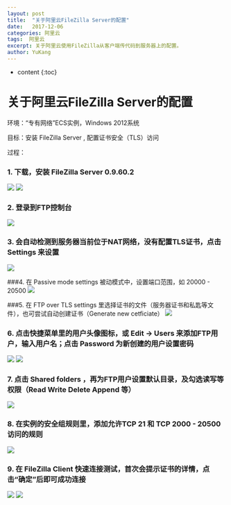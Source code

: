 ```yaml
---
layout: post
title:  "关于阿里云FileZilla Server的配置"
date:   2017-12-06 
categories: 阿里云
tags:  阿里云
excerpt: 关于阿里云使用FileZilla从客户端传代码到服务器上的配置。
author: YuKang
---
```


* content
{:toc}

# 关于阿里云FileZilla Server的配置
环境：“专有网络”ECS实例，Windows 2012系统 
 
目标：安装 FileZilla Server , 配置证书安全（TLS）访问 
 
过程： 
 
 ### 1. 下载，安装 FileZilla Server 0.9.60.2 
![](http://bbs.aliyun.com/attachment/Fid_239/239_1477160476054779_b8fa6ed3ab15632.png?22)
![](http://bbs.aliyun.com/attachment/Fid_239/239_1477160476054779_3c7c85055c863ac.png?19)

### 2. 登录到FTP控制台 
![](http://bbs.aliyun.com/attachment/Fid_239/239_1477160476054779_fda2bdfcf18490e.png?22)

### 3. 会自动检测到服务器当前位于NAT网络，没有配置TLS证书，点击 Settings 来设置
![](http://bbs.aliyun.com/attachment/Fid_239/239_1477160476054779_41d95aac901dbe3.png?12)

###4. 在 Passive mode settings 被动模式中，设置端口范围，如 20000 - 20500 
![](http://bbs.aliyun.com/attachment/Fid_239/239_1477160476054779_9b9123c6363cc5e.png?37)

###5. 在 FTP over TLS settings 里选择证书的文件（服务器证书和私匙等文件），也可尝试自动创建证书（Generate new cetficiate）
![](http://bbs.aliyun.com/attachment/Fid_239/239_1477160476054779_0a58a8e7153ed2e.png?36)

### 6. 点击快捷菜单里的用户头像图标，或 Edit -> Users 来添加FTP用户，输入用户名；点击 Password 为新创建的用户设置密码 
![](http://bbs.aliyun.com/attachment/thumb/Fid_239/239_1477160476054779_a96525c62613901.png?33)
![](http://bbs.aliyun.com/attachment/Fid_239/239_1477160476054779_d05ed2b0f646f18.png?15)

### 7. 点击 Shared folders ，再为FTP用户设置默认目录，及勾选读写等权限（Read Write Delete Append 等）
![](http://bbs.aliyun.com/attachment/Fid_239/239_1477160476054779_29189de5347214f.png?19)

### 8. 在实例的安全组规则里，添加允许TCP 21 和 TCP 2000 - 20500 访问的规则 
![](http://bbs.aliyun.com/attachment/Fid_239/239_1477160476054779_4873a5592b74f8c.png?19)

### 9. 在 FileZilla Client 快速连接测试，首次会提示证书的详情，点击“确定”后即可成功连接 
![](http://bbs.aliyun.com/attachment/Fid_239/239_1477160476054779_26ad5c59d30b640.png?59)
![](http://bbs.aliyun.com/attachment/Fid_239/239_1477160476054779_a14031621017494.png?33)

